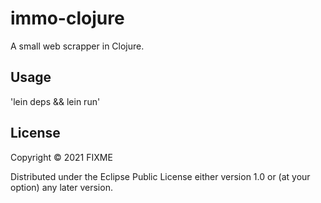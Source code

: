 # immo-clojure

A small web scrapper in Clojure.

## Usage

'lein deps && lein run'

## License

Copyright © 2021 FIXME

Distributed under the Eclipse Public License either version 1.0 or (at
your option) any later version.
